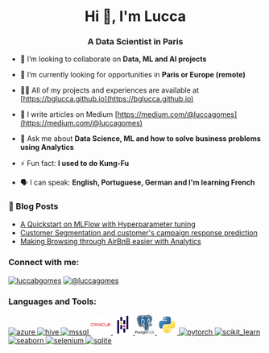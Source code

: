 <h1 align="center">Hi 👋, I'm Lucca</h1>
<h3 align="center">A Data Scientist in Paris</h3>

- 👯 I’m looking to collaborate on **Data, ML and AI projects**

- 🤝 I’m currently looking for opportunities in **Paris or Europe (remote)**

- 👨‍💻 All of my projects and experiences are available at [https://bglucca.github.io](https://bglucca.github.io)

- 📝 I write articles on Medium [https://medium.com/@luccagomes](https://medium.com/@luccagomes)

- 💬 Ask me about **Data Science, ML and how to solve business problems using Analytics**

- ⚡ Fun fact: **I used to do Kung-Fu**

- 🗣️ I can speak: **English, Portuguese, German and I'm learning French**

### 📝 Blog Posts

- [A Quickstart on MLFlow with Hyperparameter tuning](https://medium.com/@luccagomes/mlflow-101-how-i-did-it-f451e787d916)
- [Customer Segmentation and customer's campaign response prediction](https://medium.com/@luccagomes/youve-got-mail-machine-learning-for-customer-segmentation-2c90d9b9d58d)
- [Making Browsing through AirBnB easier with Analytics](https://medium.com/@luccagomes/making-browsing-airbnb-easier-through-data-science-bf96e2a72e0c)


<h3 align="left">Connect with me:</h3>
<p align="left">
<a href="https://linkedin.com/in/luccabgomes" target="blank"><img align="center" src="https://raw.githubusercontent.com/rahuldkjain/github-profile-readme-generator/master/src/images/icons/Social/linked-in-alt.svg" alt="luccabgomes" height="30" width="40" /></a>
<a href="https://medium.com/@luccagomes" target="blank"><img align="center" src="https://raw.githubusercontent.com/rahuldkjain/github-profile-readme-generator/master/src/images/icons/Social/medium.svg" alt="@luccagomes" height="30" width="40" /></a>
</p>

<h3 align="left">Languages and Tools:</h3>
<p align="left"> <a href="https://azure.microsoft.com/en-in/" target="_blank" rel="noreferrer"> <img src="https://www.vectorlogo.zone/logos/microsoft_azure/microsoft_azure-icon.svg" alt="azure" width="40" height="40"/> </a> <a href="https://hive.apache.org/" target="_blank" rel="noreferrer"> <img src="https://www.vectorlogo.zone/logos/apache_hive/apache_hive-icon.svg" alt="hive" width="40" height="40"/> </a> <a href="https://www.microsoft.com/en-us/sql-server" target="_blank" rel="noreferrer"> <img src="https://www.svgrepo.com/show/303229/microsoft-sql-server-logo.svg" alt="mssql" width="40" height="40"/> </a> <a href="https://www.oracle.com/" target="_blank" rel="noreferrer"> <img src="https://raw.githubusercontent.com/devicons/devicon/master/icons/oracle/oracle-original.svg" alt="oracle" width="40" height="40"/> </a> <a href="https://pandas.pydata.org/" target="_blank" rel="noreferrer"> <img src="https://raw.githubusercontent.com/devicons/devicon/2ae2a900d2f041da66e950e4d48052658d850630/icons/pandas/pandas-original.svg" alt="pandas" width="40" height="40"/> </a> <a href="https://www.postgresql.org" target="_blank" rel="noreferrer"> <img src="https://raw.githubusercontent.com/devicons/devicon/master/icons/postgresql/postgresql-original-wordmark.svg" alt="postgresql" width="40" height="40"/> </a> <a href="https://www.python.org" target="_blank" rel="noreferrer"> <img src="https://raw.githubusercontent.com/devicons/devicon/master/icons/python/python-original.svg" alt="python" width="40" height="40"/> </a> <a href="https://pytorch.org/" target="_blank" rel="noreferrer"> <img src="https://www.vectorlogo.zone/logos/pytorch/pytorch-icon.svg" alt="pytorch" width="40" height="40"/> </a> <a href="https://scikit-learn.org/" target="_blank" rel="noreferrer"> <img src="https://upload.wikimedia.org/wikipedia/commons/0/05/Scikit_learn_logo_small.svg" alt="scikit_learn" width="40" height="40"/> </a> <a href="https://seaborn.pydata.org/" target="_blank" rel="noreferrer"> <img src="https://seaborn.pydata.org/_images/logo-mark-lightbg.svg" alt="seaborn" width="40" height="40"/> </a> <a href="https://www.selenium.dev" target="_blank" rel="noreferrer"> <img src="https://raw.githubusercontent.com/detain/svg-logos/780f25886640cef088af994181646db2f6b1a3f8/svg/selenium-logo.svg" alt="selenium" width="40" height="40"/> </a> <a href="https://www.sqlite.org/" target="_blank" rel="noreferrer"> <img src="https://www.vectorlogo.zone/logos/sqlite/sqlite-icon.svg" alt="sqlite" width="40" height="40"/> </a> </p>
